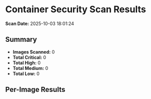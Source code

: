 ﻿# Container Security Scan Results

**Scan Date:** 2025-10-03 18:01:24

## Summary
- **Images Scanned:** 0
- **Total Critical:** 0
- **Total High:** 0
- **Total Medium:** 0
- **Total Low:** 0

## Per-Image Results

